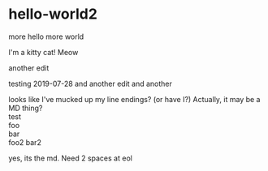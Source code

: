 # hello-world2
more hello more world

I'm a kitty cat! Meow

another edit

testing 2019-07-28
and another edit
and another

looks like I've mucked up my line endings?
(or have I?)
Actually, it may be a MD thing?     
test  
foo  
bar  
foo2
bar2

yes, its the md. Need 2 spaces at eol 








